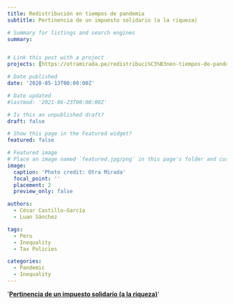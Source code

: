 ```yaml
---
title: Redistribución en tiempos de pandemia
subtitle: Pertinencia de un impuesto solidario (a la riqueza)

# Summary for listings and search engines
summary: 


# Link this post with a project
projects: [https://otramirada.pe/redistribuci%C3%B3nen-tiempos-de-pandemia-pertinencia-de-un-impuesto-solidario-la-riqueza]

# Date published
date: '2020-05-13T00:00:00Z'

# Date updated
#lastmod: '2021-06-23T00:00:00Z'

# Is this an unpublished draft?
draft: false

# Show this page in the Featured widget?
featured: false

# Featured image
# Place an image named `featured.jpg/png` in this page's folder and customize its options here.
image:
  caption: 'Photo credit: Otra Mirada'
  focal_point: ''
  placement: 2
  preview_only: false

authors:
  - César Castillo-García
  - Luan Sánchez

tags:
  - Peru
  - Inequality
  - Tax Policies

categories:
  - Pandemic
  - Inequality
---
```

 
'[**Pertinencia de un impuesto solidario (a la riqueza)**](https://otramirada.pe/redistribuci%C3%B3nen-tiempos-de-pandemia-pertinencia-de-un-impuesto-solidario-la-riqueza)'